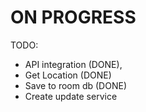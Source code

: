 # ON PROGRESS
TODO:
- API integration (DONE),
- Get Location (DONE)
- Save to room db (DONE)
- Create update service
